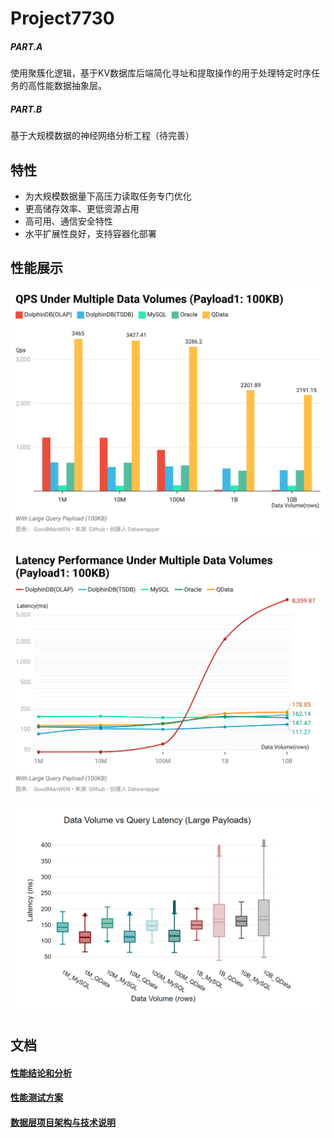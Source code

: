 # Project7730

##### PART.A
使用聚簇化逻辑，基于KV数据库后端简化寻址和提取操作的用于处理特定时序任务的高性能数据抽象层。

##### PART.B
基于大规模数据的神经网络分析工程（待完善）

## 特性
- 为大规模数据量下高压力读取任务专门优化
- 更高储存效率、更低资源占用
- 高可用、通信安全特性
- 水平扩展性良好，支持容器化部署

## 性能展示
![](https://github.com/GoodManWEN/Project7730/blob/main/misc/statistic_latency-performance-under-multiple-data-volumes-payload1-100kb-barchart.png?raw=true)

![](https://github.com/GoodManWEN/Project7730/blob/main/misc/statistic_latency-performance-under-multiple-data-volumes-payload1-100kb-linechart.png?raw=true)

![](https://github.com/GoodManWEN/Project7730/blob/main/misc/statistic_DataVolumevsQueryLatency(LargePayloads).png?raw=true)

## 文档

#### [性能结论和分析](https://github.com/GoodManWEN/Project7730/blob/main/docs/BenchmarkResults_zh.md)

#### [性能测试方案](https://github.com/GoodManWEN/Project7730/blob/main/benchmark/README_zh.md)

#### [数据层项目架构与技术说明](https://github.com/GoodManWEN/Project7730/blob/main/qdata/README_zh.md)
